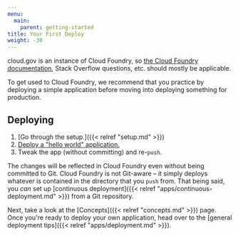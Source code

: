 ```yaml
---
menu:
  main:
    parent: getting-started
title: Your First Deploy
weight: -30
---
```


cloud.gov is an instance of Cloud Foundry, so [the Cloud Foundry documentation](http://docs.cloudfoundry.org), Stack Overflow questions, etc. should mostly be applicable.

To get used to Cloud Foundry, we recommend that you practice by deploying a simple application before moving into deploying something for production.


## Deploying

1. [Go through the setup.]({{< relref "setup.md" >}})
1. [Deploy a "hello world" application.](https://github.com/18F/cf-hello-worlds#readme)
1. Tweak the app (without committing) and re-`push`.

The changes will be reflected in Cloud Foundry even without being committed to Git. Cloud Foundry is not Git-aware – it simply deploys whatever is contained in the directory that you `push` from. That being said, you _can_ set up [continuous deployment]({{< relref "apps/continuous-deployment.md" >}}) from a Git repository.

Next, take a look at the [Concepts]({{< relref "concepts.md" >}}) page. Once you're ready to deploy your own application, head over to the [general deployment tips]({{< relref "apps/deployment.md" >}}).
